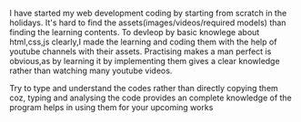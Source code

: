 I have started my web development coding by starting from scratch in the holidays.
It's hard to find the assets(images/videos/required models) than finding the learning contents.
To devleop by basic knowlege about html,css,js clearly,I made the learning and coding them with the help of youtube channels with their assets.
Practising makes a man perfect is obvious,as by learning it by implementing them gives a clear knowledge rather than watching many youtube videos.


Try to type and understand the codes rather than directly copying them coz, typing and analysing the code provides an complete knowledge of the program helps in using them for your upcoming works
